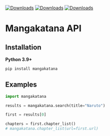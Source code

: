 [![Downloads](https://pepy.tech/badge/mangakatana)](https://pepy.tech/project/mangakatana) [![Downloads](https://pepy.tech/badge/mangakatana/month)](https://pepy.tech/project/mangakatana/month) [![Downloads](https://pepy.tech/badge/mangakatana/week)](https://pepy.tech/project/mangakatana/week)

# Mangakatana API

Installation
-
**Python 3.9+**
```cmd
pip install mangakatana
```

Examples
-
```python
import mangakatana

results = mangakatana.search(title="Naruto")

first = results[0]

chapters = first.chapter_list()
# mangakatana.chapter_list(url=first.url)
```